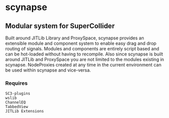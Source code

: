 # scynapse

## Modular system for SuperCollider
Built around JITLib Library and ProxySpace, scynapse provides an extensible module and component system to enable easy drag and drop routing of signals. Modules and components are entirely script based and can be hot-loaded without having to recompile. Also since scynapse is built around JITLib and ProxySpace you are not limited to the modules existing in scynapse. NodeProxies created at any time in the current environment can be used within scynapse and vice-versa.

### Requires
    SC3-plugins
    wslib
    ChannelEQ
    TabbedView
    JITLib Extensions
